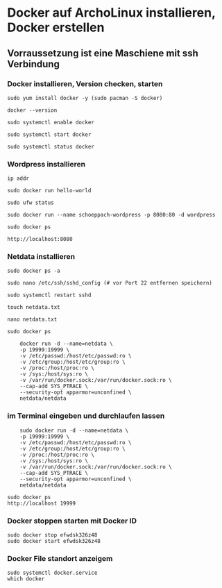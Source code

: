 
# Docker auf ArchoLinux installieren, Docker erstellen

## Vorraussetzung ist eine Maschiene mit ssh Verbindung


### Docker installieren, Version checken, starten

	sudo yum install docker -y (sudo pacman -S docker)

	docker --version

	sudo systemctl enable docker

	sudo systemctl start docker

	sudo systemctl status docker
	
### Wordpress installieren

	ip addr
	
	sudo docker run hello-world
	
	sudo ufw status
	
	sudo docker run --name schoeppach-wordpress -p 8080:80 -d wordpress
	
	sudo docker ps
	
	http://localhost:8080

### Netdata installieren
	
	sudo docker ps -a
	
	sudo nano /etc/ssh/sshd_config (# vor Port 22 entfernen speichern)
	
	sudo systemctl restart sshd
	
	touch netdata.txt
	
	nano netdata.txt
	
	sudo docker ps
	
		docker run -d --name=netdata \
		-p 19999:19999 \
		-v /etc/passwd:/host/etc/passwd:ro \
		-v /etc/group:/host/etc/group:ro \
		-v /proc:/host/proc:ro \
		-v /sys:/host/sys:ro \
		-v /var/run/docker.sock:/var/run/docker.sock:ro \
		--cap-add SYS_PTRACE \
		--security-opt apparmor=unconfined \
		netdata/netdata
		
### im Terminal eingeben und durchlaufen lassen	

		sudo docker run -d --name=netdata \
		-p 19999:19999 \
		-v /etc/passwd:/host/etc/passwd:ro \
		-v /etc/group:/host/etc/group:ro \
		-v /proc:/host/proc:ro \
		-v /sys:/host/sys:ro \
		-v /var/run/docker.sock:/var/run/docker.sock:ro \
		--cap-add SYS_PTRACE \
		--security-opt apparmor=unconfined \
		netdata/netdata
		
	sudo docker ps
	http://localhost 19999

### Docker stoppen starten mit Docker ID

	sudo docker stop efwdsk326z48
	sudo docker start efwdsk326z48

### Docker File standort anzeigem

	sudo systemctl docker.service
	which docker

